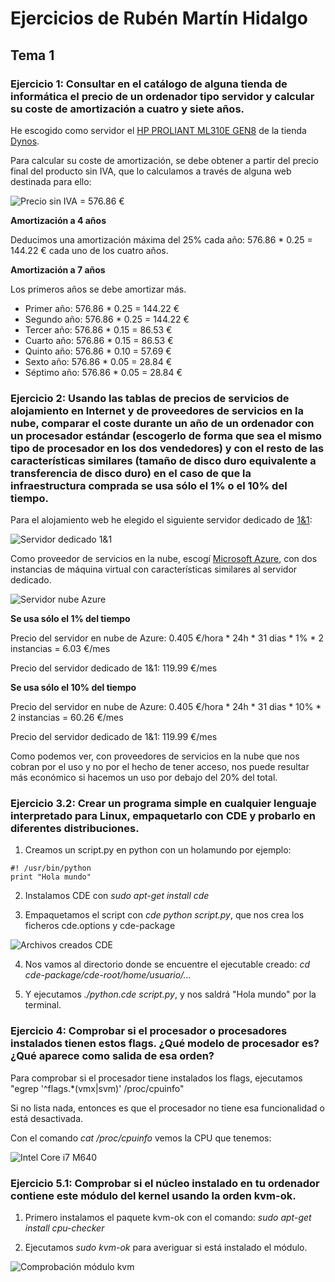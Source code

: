 # Ejercicios de Rubén Martín Hidalgo
## Tema 1
### Ejercicio 1: Consultar en el catálogo de alguna tienda de informática el precio de un ordenador tipo servidor y calcular su coste de amortización a cuatro y siete años.

He escogido como servidor el [HP PROLIANT ML310E GEN8](http://www.dynos.es/servidor-hp-proliant-ml310e-gen8-xeon-e3-1220v3-3.1ghz-8gb-ddr3-lff-2x-1tb-dvd-rom-ata-600-array-b120i-888182061657__470065-800.html) de la tienda [Dynos](http://www.dynos.es/).

Para calcular su coste de amortización, se debe obtener a partir del precio final del producto sin IVA, que lo calculamos a través de alguna web destinada para ello:

![Precio sin IVA = 576.86 €](https://www.dropbox.com/s/t2teia06jogmbpl/calculosinIVA.PNG?dl=1)

**Amortización a 4 años**

Deducimos una amortización máxima del 25% cada año: 576.86 * 0.25 = 144.22 € cada uno de los cuatro años.

**Amortización a 7 años**

Los primeros años se debe amortizar más.  
 - Primer año: 576.86 * 0.25 = 144.22 € 
 - Segundo año: 576.86 * 0.25 = 144.22 €  
 - Tercer año: 576.86 * 0.15 = 86.53 €  
 - Cuarto año: 576.86 * 0.15 = 86.53 €  
 - Quinto año: 576.86 * 0.10 = 57.69 €  
 - Sexto año: 576.86 * 0.05 = 28.84 €  
 - Séptimo año: 576.86 * 0.05 = 28.84 €

### Ejercicio 2: Usando las tablas de precios de servicios de alojamiento en Internet y de proveedores de servicios en la nube, comparar el coste durante un año de un ordenador con un procesador estándar (escogerlo de forma que sea el mismo tipo de procesador en los dos vendedores) y con el resto de las características similares (tamaño de disco duro equivalente a transferencia de disco duro) en el caso de que la infraestructura comprada se usa sólo el 1% o el 10% del tiempo.

Para el alojamiento web he elegido el siguiente servidor dedicado de [1&1](https://www.1and1.es/): 

![Servidor dedicado 1&1](https://www.dropbox.com/s/86d418v4j4sc1rt/Server1%261.PNG?dl=1)

Como proveedor de servicios en la nube, escogí [Microsoft Azure](https://azure.microsoft.com/es-es/), con dos instancias de máquina virtual con características similares al servidor dedicado.

![Servidor nube Azure](https://www.dropbox.com/s/i50tpdgtig2470h/ServerAzure.PNG?dl=1)

**Se usa sólo el 1% del tiempo**

Precio del servidor en nube de Azure: 0.405 €/hora * 24h * 31 dias * 1% * 2 instancias = 6.03 €/mes

Precio del servidor dedicado de 1&1: 119.99 €/mes

**Se usa sólo el 10% del tiempo**

Precio del servidor en nube de Azure: 0.405 €/hora * 24h * 31 dias * 10% * 2 instancias = 60.26 €/mes

Precio del servidor dedicado de 1&1: 119.99 €/mes

Como podemos ver, con proveedores de servicios en la nube que nos cobran por el uso y no por el hecho de tener acceso, nos puede resultar más económico si hacemos un uso por debajo del 20% del total.

### Ejercicio 3.2: Crear un programa simple en cualquier lenguaje interpretado para Linux, empaquetarlo con CDE y probarlo en diferentes distribuciones.

1. Creamos un script.py en python con un holamundo por ejemplo:
```
#! /usr/bin/python 
print "Hola mundo" 
```

2. Instalamos CDE con *sudo apt-get install cde*

3. Empaquetamos el script con *cde python script.py*, que nos crea los ficheros cde.options y cde-package

![Archivos creados CDE](https://www.dropbox.com/s/0vdjlsojagossbp/ficherosCDE.PNG?dl=1)

4. Nos vamos al directorio donde se encuentre el ejecutable creado: *cd cde-package/cde-root/home/usuario/...*

5. Y ejecutamos *./python.cde script.py*, y nos saldrá "Hola mundo" por la terminal.

### Ejercicio 4: Comprobar si el procesador o procesadores instalados tienen estos flags. ¿Qué modelo de procesador es? ¿Qué aparece como salida de esa orden?

Para comprobar si el procesador tiene instalados los flags, ejecutamos "egrep '^flags.*(vmx|svm)' /proc/cpuinfo"

Si no lista nada, entonces es que el procesador no tiene esa funcionalidad o está desactivada.

Con el comando *cat /proc/cpuinfo* vemos la CPU que tenemos:

![Intel Core i7 M640](https://www.dropbox.com/s/ulcduxlpw0zb0u7/infoCPU.PNG?dl=1)

### Ejercicio 5.1: Comprobar si el núcleo instalado en tu ordenador contiene este módulo del kernel usando la orden kvm-ok.

1. Primero instalamos el paquete kvm-ok con el comando: *sudo apt-get install cpu-checker*

2. Ejecutamos *sudo kvm-ok* para averiguar si está instalado el módulo.

![Comprobación módulo kvm](https://www.dropbox.com/s/7snrxi4sweozfkg/kvm-ok.PNG?dl=1)
